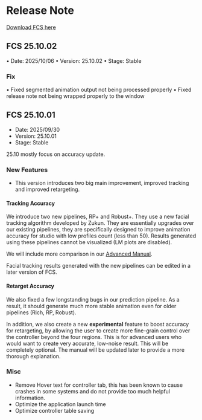 # Release Note
[Download FCS here](https://github.com/ZukunFCS/fcs-doc/releases)

## FCS 25.10.02
• Date: 2025/10/06
• Version: 25.10.02
• Stage: Stable

### Fix
• Fixed segmented animation output not being processed properly
• Fixed release note not being wrapped properly to the window

## FCS 25.10.01
- Date: 2025/09/30
- Version: 25.10.01
- Stage: Stable

25.10 mostly focus on accuracy update.

### New Features
- This version introduces two big main improvement, improved tracking and improved retargeting.

#### Tracking Accuracy
We introduce two new pipelines, RP+ and Robust+. They use a new facial tracking algorithm developed by Zukun. They are essentially upgrades over our existing pipelines, they are specifically designed to improve animation accuracy for studio with low profiles count (less than 50). Results generated using these pipelines cannot be visualized (LM plots are disabled).

We will include more comparison in our [Advanced Manual](https://zukunfcs.github.io/fcs-doc-advanced/latest/en/index.html).

Facial tracking results generated with the new pipelines can be edited in a later version of FCS.

#### Retarget Accuracy
We also fixed a few longstanding bugs in our prediction pipeline. As a result, it should generate much more stable animation even for older pipelines (Rich, RP, Robust).

In addition, we also create a new ****experimental**** feature to boost accuracy for retargeting, by allowing the user to create more fine-grain control over the controller beyond the four regions. This is for advanced users who would want to create very accurate, low-noise result. This will be completely optional. The manual will be updated later to provide a more thorough explanation.

### Misc

- Remove Hover text for controller tab, this has been known to cause crashes in some systems and do not provide too much helpful information.
- Optimize the application launch time
- Optimize controller table saving
